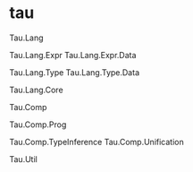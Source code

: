 # tau

Tau.Lang

Tau.Lang.Expr
Tau.Lang.Expr.Data

Tau.Lang.Type
Tau.Lang.Type.Data

Tau.Lang.Core

Tau.Comp

Tau.Comp.Prog

Tau.Comp.TypeInference
Tau.Comp.Unification

Tau.Util
